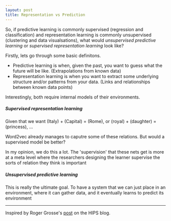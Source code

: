 ```yaml
---
layout: post
title: Representation vs Prediction
---
```


So, if predictive learning is commonly supervised (regression and classification) and representation learning is commonly unsupervised (clustering and data visualsations), what would _unsupervised predictive learning_ or _supervised representation learning_ look like?

Firstly, lets go through some basic definitons.

* Predictive learning is when, given the past, you want to guess what the future will be like. (Extrapolations from known data)
* Representation learning is when you want to extract some underlying structure and/or patterns from your data. (Links and relationships between known data points)

Interestingly, both require internal models of their environments.

##### Supervised representation learning

Given that we want (Italy) + (Capital) = (Rome), or (royal) + (daughter) = (princess), ...

Word2vec already manages to caputre some of these relations. But would a supervised model be better?

In my opinion, we do this a lot. The 'supervision' that these nets get is more at a meta level where the researchers designing the learner supervise the sorts of relation they think is important

##### Unsupervised predictive learning

This is really the ultimate goal. To have a system that we can just place in an environment, where it can gather data, and it eventually learns to predict its environment

*****

Inspired by Roger Grosse's [post](https://hips.seas.harvard.edu/blog/2013/02/04/predictive-learning-vs-representation-learning/) on the HIPS blog.
